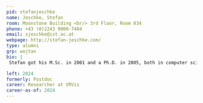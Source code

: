 ```yaml
---
pid: stefanjeschke
name: Jeschke, Stefan
room: Moonstone Building <br/> 3rd Floor, Room 034
phone: +43 (0)2243 9000-7484
email: sjeschke@ist.ac.at
webpage: http://stefan-jeschke.com/
type: alumni
grp: wojtan
bio: |
 Stefan got his M.Sc. in 2001 and a Ph.D. in 2005, both in computer science from the University of Rostock, Germany.  Afterwards, he spent several years as a post doc researcher in projects at TU Wien and Arizona State University, and as a physics simulation researcher at Nvidia.  His research interests include modeling and display of vectorized image representations, applications and solvers for PDEs, as well as modeling and rendering complex natural phenomena, preferably in real time.

left: 2024
formerly: Postdoc
career: Researcher at VRVis
career-as-of: 2024
---
```

